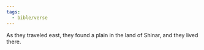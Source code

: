 ```yaml
---
tags:
  - bible/verse
---
```

As they traveled east, they found a plain in the land of Shinar, and they lived there.